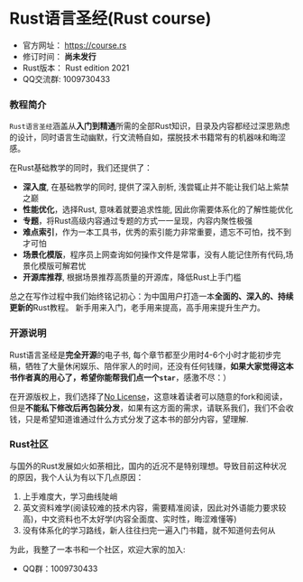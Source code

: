 # Rust语言圣经(Rust course)

- 官方网址： https://course.rs
- 修订时间： **尚未发行**
- Rust版本： Rust edition 2021
- QQ交流群: 1009730433

### 教程简介
`Rust语言圣经`涵盖从**入门到精通**所需的全部Rust知识，目录及内容都经过深思熟虑的设计，同时语言生动幽默，行文流畅自如，摆脱技术书籍常有的机器味和晦涩感。

在Rust基础教学的同时，我们还提供了：
- **深入度**, 在基础教学的同时, 提供了深入剖析, 浅尝辄止并不能让我们站上紫禁之巅
- **性能优化**，选择Rust, 意味着就要追求性能, 因此你需要体系化的了解性能优化
- **专题**，将Rust高级内容通过专题的方式一一呈现，内容内聚性极强
- **难点索引**，作为一本工具书，优秀的索引能力非常重要，遗忘不可怕，找不到才可怕
- **场景化模版**，程序员上网查询如何操作文件是常事，没有人能记住所有代码,场景化模版可解君忧
- **开源库推荐**, 根据场景推荐高质量的开源库，降低Rust上手门槛

总之在写作过程中我们始终铭记初心：为中国用户打造一本**全面的、深入的、持续更新的**Rust教程。 新手用来入门，老手用来提高，高手用来提升生产力。

### 开源说明
Rust语言圣经是**完全开源**的电子书, 每个章节都至少用时4-6个小时才能初步完稿，牺牲了大量休闲娱乐、陪伴家人的时间，还没有任何钱赚，**如果大家觉得这本书作者真的用心了，希望你能帮我们点一个`star`**，感激不尽：）

在开源版权上，我们选择了[No License](https://www.google.com.hk/url?sa=t&rct=j&q=&esrc=s&source=web&cd=&ved=2ahUKEwigkv-KtMT0AhXFdXAKHdI4BCcQFnoECAQQAw&url=https%3A%2F%2Fchoosealicense.com%2Fno-permission%2F&usg=AOvVaw3M2Q4IbdhnpJ2K71TF7SPB)，这意味着读者可以随意的fork和阅读，但是**不能私下修改后再包装分发**，如果有这方面的需求，请联系我们，我们不会收钱，只是希望知道谁通过什么方式分发了这本书的部分内容，望理解.


### Rust社区
与国外的Rust发展如火如荼相比，国内的近况不是特别理想。导致目前这种状况的原因，我个人认为有以下几点原因：
1. 上手难度大，学习曲线陡峭
2. 英文资料难学(阅读较难的技术内容，需要精准阅读，因此对外语能力要求较高)，中文资料也不太好学(内容全面度、实时性，晦涩难懂等)
3. 没有体系化的学习路线，新人往往扫完一遍入门书籍，就不知道何去何从

为此，我整了一本书和一个社区，欢迎大家的加入:
- QQ群：1009730433

